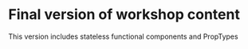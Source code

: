 # Final version of workshop content
This version includes stateless functional components and PropTypes
